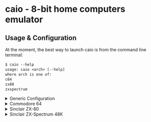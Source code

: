 # caio - 8-bit home computers emulator

## Usage & Configuration

At the moment, the best way to launch caio is from the command line terminal:
```
$ caio --help
usage: caio <arch> [--help]
where arch is one of:
c64
zx80
zxspectrum
```

<details>
<summary>Generic Configuration</summary>

### Generic Configuration

Configuration parameters can be specified as command line options or as
*key-value* pairs in a [configuration file](../src/main/caio.conf).<br>
The configuration file contains two types of sections: One ***generic***
section whose values are inherited by all platforms, and one ***specific***
section for each emulated platform.<br>
If a parameter is specified twice (as platform specific and generic), the
platform specific value takes the precedence.

The configuration file is searched in the following places (stop at first
match):

1. Command line option               `--conf`
2. User's configuration directory:   `$HOME/.config/caio/caio.conf`
3. System's configuration directory: `$PREFIX/etc/caio/caio.conf`

Command line options take precedence over those defined in the configuration
file.

Generic options as command line parameters:
```
 --conf <cfile>          Configuration file
 --romdir <romdir>       ROMs directory
 --palettedir <pdir>     Colour palette directory
 --palette <palette>     Colour palette name or filename
 --keymapsdir <kdir>     Key mappings directory
 --keymaps <keymaps>     Key mappings name or filename
 --cart <cfile>          Cartridge filename
 --fps <rate>            Frame rate (default is 50)
 --scale <scale>         Window scale factor (default is 1)
 --scanlines <n|h|v|H|V> Scanlines effect: (n)one, (h)orizontal, (v)ertical,
                         advanced (H)orizontal, advanced (V)ertical
                         (default is n)
 --fullscreen [yes|no]   Start in fullscreen mode
 --sresize [yes|no]      Smooth window resize (default is yes)
 --audio [yes|no]        Enable audio (default is yes)
 --delay <delay>         Clock delay factor (default is 1)
 --monitor [yes|no]      Activate the CPU monitor (default is no)
 --logfile <file>        Send log information to the specified destination
                         (default is /dev/tty)
 --loglevel <lv>         Loglevel, bitwise combination of:
                         none|error|warn|info|debug|all (default is none)
 --vjoy [yes|no]         Enable virtual joystick (default is no)
 --vjoy-up <keyname>     Virtual joystick UP key (default is KEY_NUMPAD_8)
 --vjoy-down <keyname>   Virtual joystick DOWN key (default is KEY_NUMPAD_2)
 --vjoy-left <keyname>   Virtual joystick LEFT key (default is KEY_NUMPAD_4)
 --vjoy-right <keyname>  Virtual joystick RIGHT key (default is KEY_NUMPAD_6)
 --vjoy-fire <keyname>   Virtual joystick FIRE key (default is KEY_NUMPAD_5)
 -v|--version            Show version information and exit
 -h|--help               Print this message and exit
```

Emulated platforms are not required to support all these options, unsupported
parameters are ignored.

### Hot-Keys

The following key combinations are accepted at runtime:

* `ALT-F` toggles between *windowed* and *fullscreen* modes.
* `PAUSE` or `ALT-P` toggles between *pause* and *running* modes.
* `ALT-J` swaps joysticks #1 and #2.
* `ALT-K` toggles the status of the keyboard (active/inactive).
* `ALT-M` enters the CPU monitor (if it is active). Like `CTRL-C`
  on the terminal.
* `CTRL-C` on the terminal enters the CPU monitor (if the monitor is not
  active the emulation is terminated).
* `ALT-V` toggles the visibility of the info panel.

Under macOS, the `ALT` key is equivalent of the option key &#8997;.

### Info Panel

The Info Panel is a basic control panel containing widgets that allow minimal
settings at runtime. It can be made visible/invisible with a mouse right
click or using the `ALT-V` key combination.<br>
The default panel widgets are:

* Toggle Fullscreen mode
* Platform reset
* Suspend/Resume emulation
* Audio Volume control

There are other widgets that depend on the specifc platform, such as:

* Joystick status
* Disk drive status
* Cassette status

### Joysticks

* Gamepads or real joysticks:
  When a real gamepad is detected and the emulated platform supports a
  joystick it is attached to it.

* Virtual Joystick:
  A virtual joystick is available and it can be enabled using the `vjoy`
  configuration option.
  The default mappings are:
    - UP: `KEY_NUMPAD_8`
    - DOWN: `KEY_NUMPAD_2`
    - LEFT: `KEY_NUMPAD_4`
    - RIGHT: `KEY_NUMPAD_3`
    - FIRE: `KEY_NUMPAD_5`

  These mappings can be changed using the following configuration parameters:
    - `vjoy_up`
    - `vjoy_down`
    - `vjoy_left`
    - `vjoy_right`
    - `vjoy_fire`

<hr>
</details>
<details>
<summary>Commodore 64</summary>

### Commodore 64

```
$ caio c64 --help
usage: caio c64 <options>
where <options> are:
 ...
Commodore C64 specific:
 --prg <prg>             Load a PRG file as soon as the basic is ready
 --resid [yes|no]        Use the MOS6581 reSID library (default is no)
 --swapj [yes|no]        Swap Joysticks (default is no)
 --unit8 <dir>           Attach a disk drive as unit 8
 --unit9 <dir>           Attach a disk drive as unit 9
```

#### Keyboard

The keyboard layout can be set using the `keymaps` configuration option
(the default is [US-ANSI](https://en.wikipedia.org/wiki/File:ANSI_Keyboard_Layout_Diagram_with_Form_Factor.svg)).
<br>
For example, to use the italian layout:
```
    $ caio c64 --keymaps it
```

to use the [VICEKB](https://vice-emu.pokefinder.org/images/b/b8/C64keyboard.gif)
positional layout:
```
    $ caio c64 --keymaps vice
```

At the moment the following layouts are available (not all of them fully
tested):

* Italian (it)
* German (de)
* Swiss (ch)
* UK (gb)
* US-ANSI (default)
* VICEKB (vice)

Like the [VICE](https://en.wikipedia.org/wiki/VICE) emulator, the `RESTORE`
key is mapped as `Page-Up`, `RUN/STOP` as `ESC`, `CTRL` as `TAB` and
`CBM` as `LEFT-CTRL`.

#### Joysticks

The Commodore 64 has two joystick ports. If a gamepad is detected it is
attached to one of these ports. If the virtual joystick is also enabled
one port is associated to the gamepad and the other to the virtual
joystick.

Unexpected results could occur when the same key is shared by both the
emulated keyboard and the virtual joystick (both try to process the
keystroke). To help deal with this situation the state of the emulated
keyboard can be toggled (activated/deactivated) at runtime using the
`ALT-K` key combination.<br>
Games or other applications that use the keyboard in conjunction with the
joystick should never share the same keys. If the default joystick keys are
not available or just difficult to use, the user is always free to redefine
both the keyboard keys and the virtual joystick as desired.

For more information refer to the Generic Configuration section.

#### Disk drives

There is an implementation of the
[C1541](https://en.wikipedia.org/wiki/Commodore_1541) disk drive unit that
access the host filesystem. Host directories are recursively traversed so it
must be used with care.<br>
Configuration options `unit8` and `unit9` must be used to associate a host
directory to a floppy disk.

`D64` disk drive images are not supported yet.

#### Examples:

The following command activates the horizontal scanlines visual effect, scales
up the emulated screen resolution 3 times (that is, a 320x200 screen is scaled
up to 960x600), loads and launches the cartridge named *ghostngobblins*:
```
    $ caio c64 --scanlines h --scale 3 --cart /games/c64/ghostngobblins.crt
```

The next command activates the advanced horizontal scanlines visual effect
(note the captial H), in this mode the specified scale factor is doubled
(that is, a 320x200 screen is scaled up to 1280x800), loads and launches the
cartridge *Simon's Basic*:
```
    $ caio c64 --scanlines H --scale 2 --cart /apps/c64/simons_basic.crt
```

The next command loads and run a `PRG` program:
```
    $ caio c64 --scale 3 --prg /games/c64/rambo.prg
```

The program is injected directly into RAM while the emulator is suspended,
this means that the previous command won't work for advanced or big files
that are expected to overwrite memory areas not configured as RAM. In that
case configuration options `unit8` and `unit9` must be used as follows:
```
    $ caio c64 --scale 3 --unit8 /games/c64
```
then, from basic:
```
LOAD "RAMBO",8,1
```

<hr>
</details>
<details>
<summary>Sinclair ZX-80</summary>

### Sinclair ZX-80

```
$ caio zx80 --help
usage: caio zx80 <options>
where <options> are:
 ...
Sinclair ZX80 specific:
 --ram16 [yes|no]        Attach a 16K RAM instead of the default 1K RAM
 --rom8 [yes|no]         Attach the 8K ROM instead of the default 4K ROM
 --rvideo [yes|no]       Reverse video output
 --cassdir <dir>         Set the basic save/load directory (default is ./)
 --prg <.o|.p>           Load a .o/.p file as soon as the basic is started
```

The original Sinclair ZX-80 came with 4K ROM and 1K RAM. Several RAM upgrades
were available at the time and caio supports the 16K RAM upgrade.
An 8K ROM was also available for the ZX-80 and it is supported.

The cassette interface is associated to a directory in the host filesystem,
files contained there are considered part of a single tape (see the Cassette
interface section below).

#### Keyboard

The default keyboard layout depends on the installed ROM:

##### 4K ROM keyboard layout:

<img src="../images/zx80-4K-layout.jpg" width="430">

##### 8K ROM keyboard layout:

<img src="../images/zx80-8K-layout.jpg" width="430">

#### Cassette interface

The cassette interface is emulated and both cassette file formats
***.o*** (4K ROM) and ***.p*** (8K ROM) are supported. Audio files
(WAV, PCM, etc.) are not supported.
<br>
The behaviour of basic commands `LOAD` and `SAVE` depend on the ROM being
used:
- 4K ROM: The filename is *ALWAYS* set to `basic.o` and it is located under
  the cassette directory. Because of this, a `SAVE` operation overwrites an
  existing `basic.o` file.
- 8K ROM: In the case of a `SAVE` operation, a file is created in the cassette
  directory using the name specified by the user.
  In the case of a `LOAD` operation, the content of all ***.p*** files present
  inside the cassette directory are concatenated into a continuous sequence of
  bytes emulating a real tape.

See the `cassdir` configuration option.

The `prg` configuration option can be used to automatically load a program as
soon the basic is started by-passing the slow cassette interface. For example:
```
    $ caio zx80 --scale 2 --ram16 --prg /games/zx80/ZX80.4K.ROM.Pacman.o
```

#### Software

The following site has not only good information about the internals
of the machine but it is also the main site of really beautiful games
that exploit the flicker-free technique:
[ZX Resource Centre](http://www.fruitcake.plus.com/Sinclair/ZX80/FlickerFree/ZX80_DisplayMechanism.htm "ZX Resource Centre").

<hr>
</details>
<details>
<summary>Sinclair ZX-Spectrum 48K</summary>

### Sinclair ZX-Spectrum 48K

```
$ caio zxspectrum --help
usage: caio zxspectrum <options>
where <options> are:
...
Sinclair ZX-Spectrum 48K specific:
 --tape <fname|dir>      Set the input tape file (TAP) or directory
 --otape <fname|dir>     Set the output tape file (TAP) or directory
                         (default is ./)
 --fastload [yes|no]     Fast tape loading (default is no)
 --snap <fname>          Load a snapshot image (Z80 or SNA formats)
```

#### Keyboard

The default is the positional keyboard layout:

<a href="https://upload.wikimedia.org/wikipedia/commons/3/33/ZXSpectrum48k.jpg">
<img src="../images/640px-ZXSpectrum48k.jpg" width=430
title="ZX-Spectrum - Photo By Bill Bertram - Own work, CC BY-SA 2.5">
</a>

The `CAPS SHIFT` key is mapped as `SHIFT` and the `SYMBOL SHIFT` key
is mapped as `CTRL`.

#### Joysticks

The [Kempston](https://en.wikipedia.org/wiki/Kempston_Micro_Electronics)
joystick interface is supported.<br>
If the virtual joystick is enabled (`vjoy` configuration option), the
Kempston interface is automatically connected to it. If a gamepad is
detected and the virtual joystick is **not** enabled then the Kempston
interface is connected to it.

For more information refer to the Generic Configuration section.

#### Cassette interface

The cassette interface is emulated and it only supports the ***TAP***
file format. Audio files (WAV, PCM, etc.) are not supported.

The cassette interface can be specified as a file or as a directory
and there are two configuration options:

- `tape`: Sets the input tape (*LOAD*)<br>
If a directory is specified as input tape, the content of a number of *TAP*
files found inside it are concatenated into a big virtual *TAP* which
is then used as input tape.

- `otape`: Sets the output tape (*SAVE*)<br>
If a directory is specified as output tape, any SAVE operation creates
a new *TAP* file inside it.<br>
If a file is specified as output tape, any SAVE operation appends data
to it.

The following command specifies the file *starquak.tap* as input tape,
this file contains the game *Starquake*; the `fastload` option is used
to accelerate loading:
```
    $ caio zxspectrum --fastload --tape /games/spectrum/starquak.tap
```

In order to load and run the actual game the command shown below must be
entered from *BASIC*:
```
    LOAD ""
```

#### Snapshots

The `snap` option can be used to load a snapshot file.
Supported formats are ***SNA*** and ***Z80***.<br>

The following command launches the game called *Jet Set Willy* which is
embedded inside a snapshot:
```
    $ caio zxspectrum --snap /games/spectrum/Jet.Set.Willy.z80
```

<hr>
</details>
